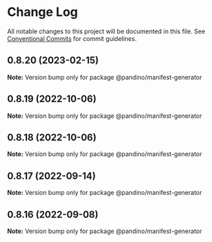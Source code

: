 # Change Log

All notable changes to this project will be documented in this file.
See [Conventional Commits](https://conventionalcommits.org) for commit guidelines.

## 0.8.20 (2023-02-15)

**Note:** Version bump only for package @pandino/manifest-generator

## 0.8.19 (2022-10-06)

**Note:** Version bump only for package @pandino/manifest-generator

## 0.8.18 (2022-10-06)

**Note:** Version bump only for package @pandino/manifest-generator

## 0.8.17 (2022-09-14)

**Note:** Version bump only for package @pandino/manifest-generator

## 0.8.16 (2022-09-08)

**Note:** Version bump only for package @pandino/manifest-generator
